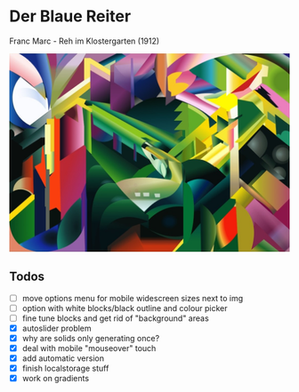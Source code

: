 # Der Blaue Reiter

Franc Marc - Reh im Klostergarten (1912)

![Franz Marc Reh](franz-marc.jpeg)

## Todos

- [ ] move options menu for mobile widescreen sizes next to img
- [ ] option with white blocks/black outline and colour picker
- [ ] fine tune blocks and get rid of "background" areas
- [x] autoslider problem
- [x] why are solids only generating once?
- [x] deal with mobile "mouseover" touch
- [x] add automatic version
- [x] finish localstorage stuff
- [x] work on gradients